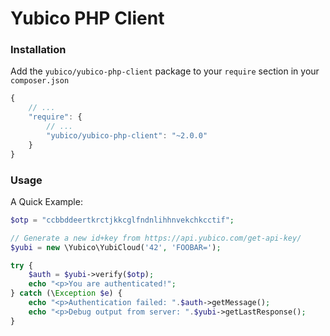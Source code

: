 # Yubico PHP Client

### Installation

Add the `yubico/yubico-php-client` package to your `require` section in your `composer.json`

```js
{
    // ...
    "require": {
        // ...
        "yubico/yubico-php-client": "~2.0.0"
    }
}
```

### Usage

A Quick Example:

```php
$otp = "ccbbddeertkrctjkkcglfndnlihhnvekchkcctif";

// Generate a new id+key from https://api.yubico.com/get-api-key/
$yubi = new \Yubico\YubiCloud('42', 'FOOBAR=');

try {
    $auth = $yubi->verify($otp);
    echo "<p>You are authenticated!";
} catch (\Exception $e) {
    echo "<p>Authentication failed: ".$auth->getMessage();
    echo "<p>Debug output from server: ".$yubi->getLastResponse();
}
```